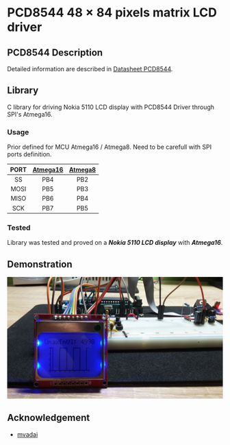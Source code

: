 # PCD8544 48 × 84 pixels matrix LCD driver

## PCD8544 Description
Detailed information are described in [Datasheet PCD8544](https://www.sparkfun.com/datasheets/LCD/Monochrome/Nokia5110.pdf).

## Library
C library for driving Nokia 5110 LCD display with PCD8544 Driver through SPI's Atmega16.

### Usage
Prior defined for MCU Atmega16 / Atmega8. Need to be carefull with SPI ports definition.

| PORT  | [Atmega16](http://ww1.microchip.com/downloads/en/devicedoc/doc2466.pdf) | [Atmega8](https://ww1.microchip.com/downloads/en/DeviceDoc/Atmel-2486-8-bit-AVR-microcontroller-ATmega8_L_datasheet.pdf) |
| :---: | :---: | :---: |
| SS | PB4 | PB2 |
| MOSI | PB5 | PB3 |
| MISO | PB6 | PB4 |
| SCK | PB7 | PB5 |

### Tested
Library was tested and proved on a **_Nokia 5110 LCD display_** with **_Atmega16_**.

## Demonstration
<img src="img/pcd8544.jpg" />

## Acknowledgement
- [mvadai](https://github.com/mvadai/muonhunter/blob/master/avr/)
